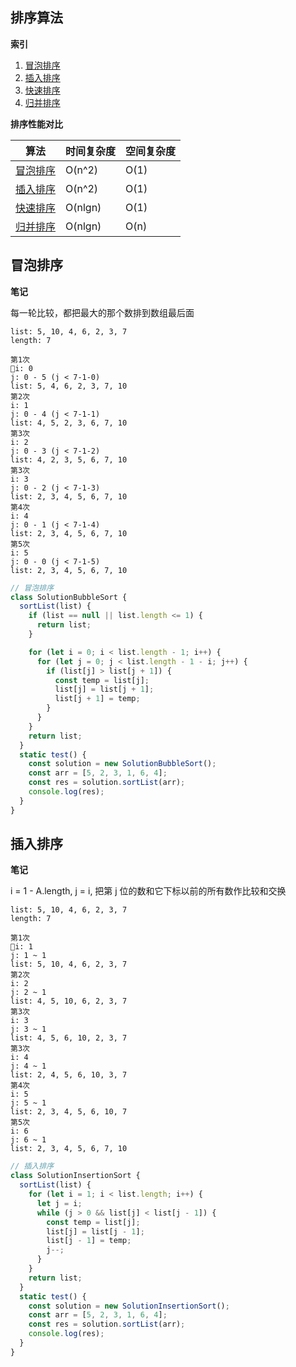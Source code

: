 ## 排序算法

**索引**

1. <a href="#bubble-sort">冒泡排序</a>
2. <a href="#insertion-sort">插入排序</a>
3. <a href="#quick-sort">快速排序</a>
4. <a href="#merge-sort">归并排序</a>

**排序性能对比**

| 算法                                   | 时间复杂度 | 空间复杂度 |
| -------------------------------------- | ---------- | ---------- |
| <a href="#bubble-sort">冒泡排序</a>    | O(n^2)     | O(1)       |
| <a href="#insertion-sort">插入排序</a> | O(n^2)     | O(1)       |
| <a href="#quick-sort">快速排序</a>     | O(nlgn)    | O(1)       |
| <a href="#merge-sort">归并排序</a>     | O(nlgn)    | O(n)       |

## <a name='bubble-sort'>冒泡排序

**笔记**

每一轮比较，都把最大的那个数排到数组最后面

```
list: 5, 10, 4, 6, 2, 3, 7
length: 7

第1次
i: 0
j: 0 - 5 (j < 7-1-0)
list: 5, 4, 6, 2, 3, 7, 10
第2次
i: 1
j: 0 - 4 (j < 7-1-1)
list: 4, 5, 2, 3, 6, 7, 10
第3次
i: 2
j: 0 - 3 (j < 7-1-2)
list: 4, 2, 3, 5, 6, 7, 10
第3次
i: 3
j: 0 - 2 (j < 7-1-3)
list: 2, 3, 4, 5, 6, 7, 10
第4次
i: 4
j: 0 - 1 (j < 7-1-4)
list: 2, 3, 4, 5, 6, 7, 10
第5次
i: 5
j: 0 - 0 (j < 7-1-5)
list: 2, 3, 4, 5, 6, 7, 10
```

```javascript
// 冒泡排序
class SolutionBubbleSort {
  sortList(list) {
    if (list == null || list.length <= 1) {
      return list;
    }

    for (let i = 0; i < list.length - 1; i++) {
      for (let j = 0; j < list.length - 1 - i; j++) {
        if (list[j] > list[j + 1]) {
          const temp = list[j];
          list[j] = list[j + 1];
          list[j + 1] = temp;
        }
      }
    }
    return list;
  }
  static test() {
    const solution = new SolutionBubbleSort();
    const arr = [5, 2, 3, 1, 6, 4];
    const res = solution.sortList(arr);
    console.log(res);
  }
}
```

## <a name='insertion-sort'>插入排序

**笔记**

i = 1 - A.length, j = i, 把第 j 位的数和它下标以前的所有数作比较和交换

```
list: 5, 10, 4, 6, 2, 3, 7
length: 7

第1次
i: 1
j: 1 ~ 1
list: 5, 10, 4, 6, 2, 3, 7
第2次
i: 2
j: 2 ~ 1
list: 4, 5, 10, 6, 2, 3, 7
第3次
i: 3
j: 3 ~ 1
list: 4, 5, 6, 10, 2, 3, 7
第3次
i: 4
j: 4 ~ 1
list: 2, 4, 5, 6, 10, 3, 7
第4次
i: 5
j: 5 ~ 1
list: 2, 3, 4, 5, 6, 10, 7
第5次
i: 6
j: 6 ~ 1
list: 2, 3, 4, 5, 6, 7, 10
```

```javascript
// 插入排序
class SolutionInsertionSort {
  sortList(list) {
    for (let i = 1; i < list.length; i++) {
      let j = i;
      while (j > 0 && list[j] < list[j - 1]) {
        const temp = list[j];
        list[j] = list[j - 1];
        list[j - 1] = temp;
        j--;
      }
    }
    return list;
  }
  static test() {
    const solution = new SolutionInsertionSort();
    const arr = [5, 2, 3, 1, 6, 4];
    const res = solution.sortList(arr);
    console.log(res);
  }
}
```

